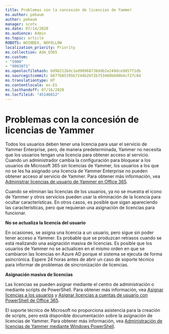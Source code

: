 ```yaml
---
title: Problemas con la concesión de licencias de Yammer
ms.author: pebaum
author: pebaum
manager: scotv
ms.date: 07/14/2020
ms.audience: Admin
ms.topic: article
ROBOTS: NOINDEX, NOFOLLOW
localization_priority: Priority
ms.collection: Adm_O365
ms.custom:
- "5900"
- "9003071"
ms.openlocfilehash: 6d9b2126dc1ed90968738ddb2e249dce9857f1db
ms.sourcegitcommit: b677b85395b7244b2bf2b753468b696b4cf27c8d
ms.translationtype: HT
ms.contentlocale: es-ES
ms.lasthandoff: 07/16/2020
ms.locfileid: "45146812"
---
```

# <a name="yammer-licensing-issues"></a>Problemas con la concesión de licencias de Yammer

Todos los usuarios deben tener una licencia para usar el servicio de Yammer Enterprise, pero, de manera predeterminada, Yammer no necesita que los usuarios tengan una licencia para obtener acceso al servicio. Cuando un administrador cambia la configuración para bloquear a los usuarios de Microsoft 365 sin licencias de Yammer, los usuarios a los que no se les ha asignado una licencia de Yammer Enterprise no pueden obtener acceso al servicio de Yammer. Para obtener más información, vea [Administrar licencias de usuario de Yammer en Office 365](https://docs.microsoft.com/yammer/manage-yammer-users/manage-yammer-licenses-in-office-365). 

Cuando se eliminan las licencias de los usuarios, ya no se muestra el icono de Yammer y otros servicios pueden usar la eliminación de la licencia para ocultar características. En otros casos, es posible que sigan apareciendo las características, pero que requieran una asignación de licencias para funcionar.  

**No se actualiza la licencia del usuario**  

En ocasiones, se asigna una licencia a un usuario, pero sigue sin poder tener acceso a Yammer. Es probable que se produzcan retrasos cuando se está realizando una asignación masiva de licencias. Es posible que los usuarios de Yammer no se actualicen en el mismo orden en que se cambiaron las licencias en Azure AD porque el sistema se ejecuta de forma asincrónica. Espere 24 horas antes de abrir un caso de soporte técnico para informar de problemas de sincronización de licencias.  

**Asignación masiva de licencias**  

Las licencias se pueden asignar mediante el centro de administración o mediante scripts de PowerShell. Para obtener más información, vea [Asignar licencias a los usuarios](https://docs.microsoft.com/microsoft-365/admin/manage/assign-licenses-to-users) y [Asignar licencias a cuentas de usuario con PowerShell de Office 365](https://docs.microsoft.com/office365/enterprise/powershell/assign-licenses-to-user-accounts-with-office-365-powershell). 

El soporte técnico de Microsoft no proporciona asistencia para la creación de scripts, pero está disponible documentación sobre la asignación de licencias de Yammer. Para obtener más información, vea [Administración de licencias de Yammer mediante Windows PowerShell](https://docs.microsoft.com/yammer/manage-yammer-users/manage-yammer-licenses-in-office-365#manage-yammer-licenses-by-using-windows-powershell).